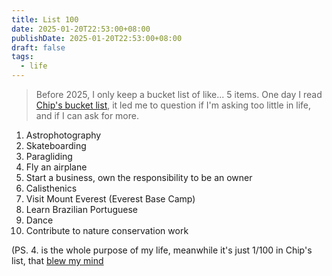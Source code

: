 ```yaml
---
title: List 100
date: 2025-01-20T22:53:00+08:00
publishDate: 2025-01-20T22:53:00+08:00
draft: false
tags:
  - life
---
```


> Before 2025, I only keep a bucket list of like... 5 items. One day I read [Chip's bucket list](https://huyenchip.com/list-100/), it led me to question if I'm asking too little in life, and if I can ask for more.

1. Astrophotography
2. Skateboarding
3. Paragliding
4. Fly an airplane
5. Start a business, own the responsibility to be an owner
6. Calisthenics
7. Visit Mount Everest (Everest Base Camp) 
8. Learn Brazilian Portuguese
9. Dance
10. Contribute to nature conservation work

(PS. 4. is the whole purpose of my life, meanwhile it's just 1/100 in Chip's list, that [blew my mind](https://x.com/zhsaml/status/1880967251781906900)

